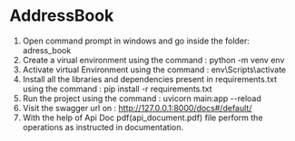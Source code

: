 # AddressBook
1. Open command prompt in windows and go inside the folder: adress_book
2. Create a virual environment using the command : python -m venv env
3. Activate virtual Environment using the command : env\Scripts\activate
4. Install all the libraries and dependencies present in requirements.txt using the command : pip install -r requirements.txt
5. Run the project using the command : uvicorn main:app --reload
6. Visit the swagger url on : http://127.0.0.1:8000/docs#/default/
7. With the help of Api Doc pdf(api_document.pdf) file perform the operations as instructed in documentation.
